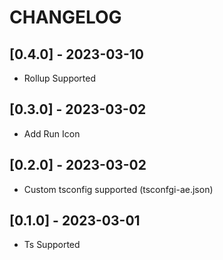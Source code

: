 # CHANGELOG

## [0.4.0] - 2023-03-10

- Rollup Supported

## [0.3.0] - 2023-03-02

- Add Run Icon

## [0.2.0] - 2023-03-02

- Custom tsconfig supported (tsconfgi-ae.json)

## [0.1.0] - 2023-03-01

- Ts Supported
